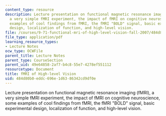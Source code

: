 ```yaml
---
content_type: resource
description: Lecture presentation on functional magnetic resonance imaging (fMRI),
  a very simple fMRI experiment, the impact of fMRI on cognitive neuroscience, some
  examples of cool findings from fMRI, the fMRI "BOLD" signal, basic experimental
  design, localization of function, and high-level vision.
file: /courses/9-71-functional-mri-of-high-level-vision-fall-2007/484d80b0eddc696e1d6386342cd9df0e_lec1_intro.pdf
file_type: application/pdf
learning_resource_types:
- Lecture Notes
ocw_type: OCWFile
parent_title: Lecture Notes
parent_type: CourseSection
parent_uid: 49e64858-2af7-b4c8-55e7-4278ef551112
resourcetype: Document
title: fMRI of High-level Vision
uid: 484d80b0-eddc-696e-1d63-86342cd9df0e
---
```

Lecture presentation on functional magnetic resonance imaging (fMRI), a very simple fMRI experiment, the impact of fMRI on cognitive neuroscience, some examples of cool findings from fMRI, the fMRI "BOLD" signal, basic experimental design, localization of function, and high-level vision.

